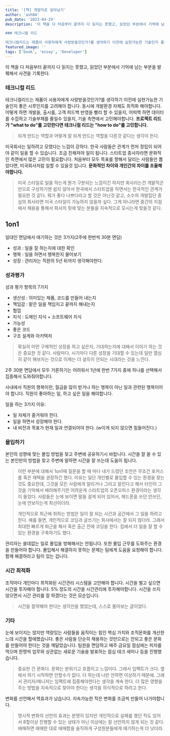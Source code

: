 ```yaml
---
title: '[책] 개발자로 살아남기'
author: 'ash84'
pub_date: '2023-04-29'
description: '이 책을 다 처음부터 끝까지 다 읽지는 못했고, 읽었던 부분에서 기억에 남는 부분을 발췌해서 사견을 기록한다. 

### 테크니컬 리드 

테크니컬리드는 제품이 사용자에게 사랑받을것인가?를 생각하기 이전에 실현가능한 기술인지 좋은 시루인지를 고려해야 합니다. 동시에 개발환경 자체도 최적화 해야합니다. 어떻게 하면 개발을, 출시를, 고객 피드백 반영을 빨리 할 수 있을지, 어떠헥 하면 데이터를 수집하고 기술부채를 줄일수 있을지, 기술 측면에서 고민해야합니다. **프로젝트 리드가 "what to do"를 고민한다면 테크니컬 리드는 "h'
featured_image: ''
tags: ['book', 'essay', 'Developer']
---
```


이 책을 다 처음부터 끝까지 다 읽지는 못했고, 읽었던 부분에서 기억에 남는 부분을 발췌해서 사견을 기록한다. 

### 테크니컬 리드 

테크니컬리드는 제품이 사용자에게 사랑받을것인가?를 생각하기 이전에 실현가능한 기술인지 좋은 시루인지를 고려해야 합니다. 동시에 개발환경 자체도 최적화 해야합니다. 어떻게 하면 개발을, 출시를, 고객 피드백 반영을 빨리 할 수 있을지, 어떠헥 하면 데이터를 수집하고 기술부채를 줄일수 있을지, 기술 측면에서 고민해야합니다. **프로젝트 리드가 "what to do"를 고민한다면 테크니컬 리드는 "how to do"를 고민합니다.** 

> 되게 만드는 역할과 어떻게 잘 되게 만드는 역할을 다른것 같다는 생각이 든다. 

미국회사는 일하려고 모였다는 느낌이 강하다. 한국 사람들은 관계가 먼저 정립이 되어야 같이 일을 할 수 있습니다. 조금 친해져야 일이 됩니다. 스타트업 종사자라면 문화적인 측면에서 많은 고민이 필요합니다. 처음부터 모두 목표를 향해서 달리는 사람들만 뽑았다면, 미국회사처럼 일할 수 있을것 입니다. **문화적인 차이와 개인간의 차이를 조율해야합니다.** 

> 미국 스타일로 일을 하는게 뭔가 구분되는 느낌이긴 하지만 회사라는건 개발직군만으로 구성하기엔 쉽지 않아서 한국에서 스타트업을 하면서는 한국적인 관계가 필요한 것 같다. 뭐가 좋다 나쁘다라고 할 것은 아닌것 같고, 소수의 개발집단 중심의 회사라면 미국 스타일이 가능하지 않을까 싶다. 그게 아니라면 중간의 지점에서 채용을 통해서 회사의 핏에 맞는 분들을 지속적으로 모시는게 맞을것 같다. 

## 1on1 

일대인 면담에서 애기하는 것은 3가지(2주에 한번씩 30분 면담)
- 성과 : 일을 잘 하는지에 대한 확인 
- 행복 : 일을 하면서 행복한지 물어보기 
- 성장 : 관리자는 직원의 5년 뒤까지 생각해야한다. 

### 성과평가 

성과 평가 항목의 7가지 
- 생산성 : 의미있는 제품, 코드를 만들어 내는지 
- 책임감 : 맡은 일을 책임지고 끝까지 해내는지
- 협업 
- 지식 : 도메인 지식 + 소프트웨어 지식  
- 가능성
- 좋은 코드 
- 구조 설계와 아키텍처 

> 확실히 어떤 구체적인 성장을 하고 싶은지, 기대하는지에 대해서 이야기 하는 것은 중요한 것 같다. 사람마다, 시기마다 다른 성장을 기대할 수 있는데 일만 열심히 같이 해보자는 것으로 이제는 더 설득이 안되는 시대라는 것을 느낀다. 


2주 30분 면담에서 모두 거론하기는 어려워서 1년에 한번 7가지 중에 하나를 선택해서 집중해서 도와줘야합니다. 

사내에서 직원의 행복이란, 월급을 많이 받거나 하는 행복이 아닌 일과 관련된 행복이어야 합니다. 직원이 좋아하는 일, 하고 싶은 일을 해야합니다. 

일을 하는 3가지 이유: 
- 일 자체가 즐거워야 한다. 
- 일을 하면서 성장해야 한다. 
- 내 비전과 목표가 현재 일과 연결되어야 한다. (w이게 되지 않으면 힘들어진다.)

### 몰입하기 

본인의 성향에 맞는 몰입 방법을 찾고 주변에 공유하기시 바랍니다. 시간을 잘 쓸 수 있는 본인만의 방법을 찾고 주변에 말하면 시간을 잘 쓰는데 도움이 됩니다. 

> 이런 부분에 대해서 1on1때 질문을 할 때 마다 내가 드렸던 조언은 무조건 포커스 룸 혹은 재택을 권장하긴 했다. 이유는 일단 개인별로 몰입할 수 있는 환경을 찾는것도 중요한데, 그것을 모든 사람에게 알리거나 그리고 알린다고 해서 타인이 그것을 기억해서 배려해주기란 어려운게 스타트업의 오픈오피스 환경이라는 생각이 들었다. 사람들은 눈에 보이면 말을 걸게 되어 있어서, 헤드폰을 쓰던 안쓰던, 눈에 안보이는게 최선이더라. 
> 
> 개인적으로 최근에 취하는 방법은 일이 잘 되는 시간과 공간에서 그 일을 하려고 한다. 예를 들면, 개인적으로 코딩과 글쓰기는 회사에서는 잘 되지 않더라. 그래서 최대한 빠르게 퇴근을 해서 혹은 출근 전에 코딩을 한다. 집에서 더 일을 잘 할 수 있는 환경을 구축하기도 했다. 

관리자는 쓸데없는 일로 몰입을 방해해서는 안됩니다. 또한 몰입 근무를 도와주는 환경을 만들어야 합니다. 몰입해서 해결하지 못하는 문제는 팀에게 도움을 요청해야 합니다. 함께 해결하라고 팀이 있는 겁니다. 

### 시간 최적화 

조직마다 개인마다 최적화된 시간관리 시스템을 고안해야 합니다. 시간을 벌고 싶으면 시간을 투자해야 합니다. 5% 정도의 시간을 시간관리에 투자해야합니다. 시간을 쓰지 않으면서 시간 관리를 잘 하겠다는 것은 모순입니다. 

> 시간을 절약해야 한다는 생각만을 했었는데, 스스로 돌아보는 글이었다. 


### 기타 
눈에 보이지는 않지만 역량있는 사람들을 움직이는 힘인 핵심 가치와 조직문화를 개선한느데 시간을 할애했습니다. 좋은 사람을 단순히 채용하는 것만으로는 안되고 좋은 문화를 만들어야 한다는 것을 깨달았습니다. 팀원을 면담하고 매주 금요일 점심에는 피자를 먹으며 한명씩 업무와 상관없는 새로운 기술을 발표하는 점심 테크 세미나 등을 진행했습니다. 

 > 중요한 건 문화다. 문화는 분위기고 흐름이고 느낌이다. 그래서 임팩트가 크다. 옆에서 하기 시작하면 안할수가 없다. 다 하는데 나만 안하면 이상하기 때문에. 그래서 관리자/매니저는 임팩트에 집중해야한다는 생각을 계속 한다. 더 많은 영향을 주는 방법을 지속적으로 찾아야 한다는 생각을 의식적으로 하려고 한다. 
 
 
변화를 선언해서 역효과가 났습니다. 지속가능한 작은 변화를 조금씩 만들어 나가야합니다. 

> 명시적 변화의 선언의 효과는 분명히 있지만 개인적으로 실패를 했던 적도 있어서 8할이상 진행할 수 있는 상태가 아닌 이상에는 잘 선언하지 않게 되는 것 같다. 애매하면 애매한 대로 애매함을 솔직하게 구성원분들에게 애기하는게 더 낫더라.
